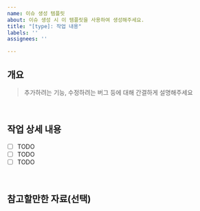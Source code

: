 ```yaml
---
name: 이슈 생성 템플릿
about: 이슈 생성 시 이 템플릿을 사용하여 생성해주세요.
title: "[type]: 작업 내용"
labels: ''
assignees: ''

---
```


## 개요
> 추가하려는 기능, 수정하려는 버그 등에 대해 간결하게 설명해주세요

<br />

## 작업 상세 내용
- [ ] TODO
- [ ] TODO
- [ ] TODO

<br />

## 참고할만한 자료(선택)

<br />
